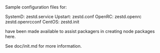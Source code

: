 Sample configuration files for:

SystemD: zestd.service
Upstart: zestd.conf
OpenRC:  zestd.openrc
         zestd.openrcconf
CentOS:  zestd.init

have been made available to assist packagers in creating node packages here.

See doc/init.md for more information.
